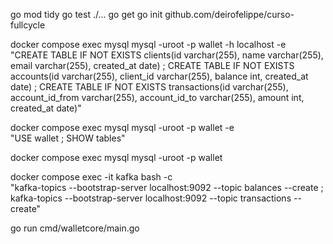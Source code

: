 go mod tidy
go test ./...
go get
go init github.com/deirofelippe/curso-fullcycle

docker compose exec mysql mysql -uroot -p wallet -h localhost -e \
    "CREATE TABLE IF NOT EXISTS clients(id varchar(255), name varchar(255), email varchar(255), created_at date) ;
    CREATE TABLE IF NOT EXISTS accounts(id varchar(255), client_id varchar(255), balance int, created_at date) ;
    CREATE TABLE IF NOT EXISTS transactions(id varchar(255), account_id_from varchar(255), account_id_to varchar(255), amount int, created_at date)"

docker compose exec mysql mysql -uroot -p wallet -e \
    "USE wallet ; SHOW tables"

docker compose exec mysql mysql -uroot -p wallet

docker compose exec -it kafka bash -c \
    "kafka-topics --bootstrap-server localhost:9092 --topic balances --create ;
    kafka-topics --bootstrap-server localhost:9092 --topic transactions --create"

go run cmd/walletcore/main.go

